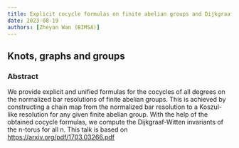 ```yaml
---
title: Explicit cocycle formulas on finite abelian groups and Dijkgraaf-Witten invariants of n-torus
date: 2023-08-19
authors: [Zheyan Wan (BIMSA)]
---
```


## Knots, graphs and groups

### Abstract

We provide explicit and unified formulas for the cocycles of all degrees on the normalized bar resolutions of finite abelian groups. This is achieved by constructing a chain map from the normalized bar resolution to a Koszul-like resolution for any given finite abelian group. With the help of the obtained cocycle formulas, we compute the Dijkgraaf-Witten invariants of the n-torus for all n. This talk is based on https://arxiv.org/pdf/1703.03266.pdf
  
 

 





